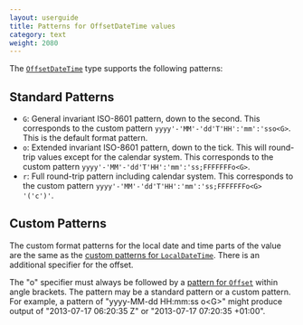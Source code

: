 ```yaml
---
layout: userguide
title: Patterns for OffsetDateTime values
category: text
weight: 2080
---
```


The [`OffsetDateTime`](noda-type://NodaTime.OffsetDateTime) type supports the following patterns:

Standard Patterns
-----------------

- `G`: General invariant ISO-8601 pattern, down to the second. This corresponds to the custom pattern `yyyy'-'MM'-'dd'T'HH':'mm':'sso<G>`. This is the default format pattern.
- `o`: Extended invariant ISO-8601 pattern, down to the tick. This will round-trip values except for the calendar system. This corresponds to the custom pattern `yyyy'-'MM'-'dd'T'HH':'mm':'ss;FFFFFFFo<G>`.
- `r`: Full round-trip pattern including calendar system. This corresponds to the custom pattern `yyyy'-'MM'-'dd'T'HH':'mm':'ss;FFFFFFFo<G> '('c')'`.

Custom Patterns
---------------

The custom format patterns for the local date and time parts of the value are the same as the [custom patterns for `LocalDateTime`](localdatetime-patterns.html). There is an additional specifier for the offset.

The "o" specifier must always be followed by a [pattern for `Offset`](offset-patterns.html) within angle brackets. The pattern may be a standard pattern or a custom pattern. For example, a pattern of "yyyy-MM-dd HH:mm:ss o&lt;G&gt;" might produce output of "2013-07-17 06:20:35 Z" or "2013-07-17 07:20:35 +01:00".
